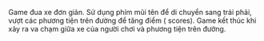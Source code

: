 Game đua xe đơn giản.
Sử dụng phím mũi tên để di chuyển sang trái phải, vượt các phương tiện trên đường để tăng điểm ( scores). Game kết thúc khi xảy ra va chạm giữa xe của người chơi và phương tiện trên đường.
